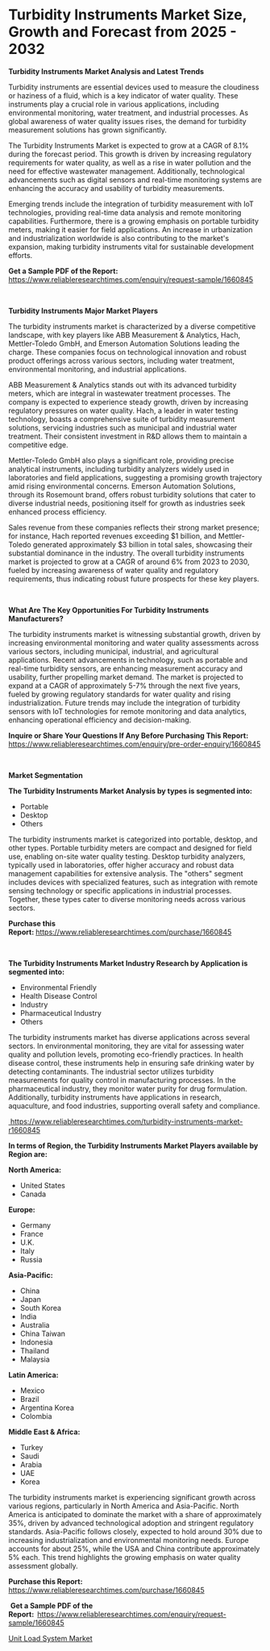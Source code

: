 <p><h1>Turbidity Instruments Market Size, Growth and Forecast from 2025 - 2032</h1></p><p><strong>Turbidity Instruments Market Analysis and Latest Trends</strong></p>
<p><p>Turbidity instruments are essential devices used to measure the cloudiness or haziness of a fluid, which is a key indicator of water quality. These instruments play a crucial role in various applications, including environmental monitoring, water treatment, and industrial processes. As global awareness of water quality issues rises, the demand for turbidity measurement solutions has grown significantly.</p><p>The Turbidity Instruments Market is expected to grow at a CAGR of 8.1% during the forecast period. This growth is driven by increasing regulatory requirements for water quality, as well as a rise in water pollution and the need for effective wastewater management. Additionally, technological advancements such as digital sensors and real-time monitoring systems are enhancing the accuracy and usability of turbidity measurements. </p><p>Emerging trends include the integration of turbidity measurement with IoT technologies, providing real-time data analysis and remote monitoring capabilities. Furthermore, there is a growing emphasis on portable turbidity meters, making it easier for field applications. An increase in urbanization and industrialization worldwide is also contributing to the market's expansion, making turbidity instruments vital for sustainable development efforts.</p></p>
<p><strong>Get a Sample PDF of the Report:&nbsp;</strong> <a href="https://www.reliableresearchtimes.com/enquiry/request-sample/1660845?utm_campaign=2206&utm_medium=2&utm_source=Github&utm_content=ia&utm_term=20022025&utm_id=turbidity-instruments">https://www.reliableresearchtimes.com/enquiry/request-sample/1660845</a></p>
<p>&nbsp;</p>
<p><strong>Turbidity Instruments Major Market Players</strong></p>
<p><p>The turbidity instruments market is characterized by a diverse competitive landscape, with key players like ABB Measurement & Analytics, Hach, Mettler-Toledo GmbH, and Emerson Automation Solutions leading the charge. These companies focus on technological innovation and robust product offerings across various sectors, including water treatment, environmental monitoring, and industrial applications.</p><p>ABB Measurement & Analytics stands out with its advanced turbidity meters, which are integral in wastewater treatment processes. The company is expected to experience steady growth, driven by increasing regulatory pressures on water quality. Hach, a leader in water testing technology, boasts a comprehensive suite of turbidity measurement solutions, servicing industries such as municipal and industrial water treatment. Their consistent investment in R&D allows them to maintain a competitive edge.</p><p>Mettler-Toledo GmbH also plays a significant role, providing precise analytical instruments, including turbidity analyzers widely used in laboratories and field applications, suggesting a promising growth trajectory amid rising environmental concerns. Emerson Automation Solutions, through its Rosemount brand, offers robust turbidity solutions that cater to diverse industrial needs, positioning itself for growth as industries seek enhanced process efficiency.</p><p>Sales revenue from these companies reflects their strong market presence; for instance, Hach reported revenues exceeding $1 billion, and Mettler-Toledo generated approximately $3 billion in total sales, showcasing their substantial dominance in the industry. The overall turbidity instruments market is projected to grow at a CAGR of around 6% from 2023 to 2030, fueled by increasing awareness of water quality and regulatory requirements, thus indicating robust future prospects for these key players.</p></p>
<p>&nbsp;</p>
<p><strong>What Are The Key Opportunities For Turbidity Instruments Manufacturers?</strong></p>
<p><p>The turbidity instruments market is witnessing substantial growth, driven by increasing environmental monitoring and water quality assessments across various sectors, including municipal, industrial, and agricultural applications. Recent advancements in technology, such as portable and real-time turbidity sensors, are enhancing measurement accuracy and usability, further propelling market demand. The market is projected to expand at a CAGR of approximately 5-7% through the next five years, fueled by growing regulatory standards for water quality and rising industrialization. Future trends may include the integration of turbidity sensors with IoT technologies for remote monitoring and data analytics, enhancing operational efficiency and decision-making.</p></p>
<p><strong>Inquire or Share Your Questions If Any Before Purchasing This Report:</strong> <a href="https://www.reliableresearchtimes.com/enquiry/pre-order-enquiry/1660845?utm_campaign=2206&utm_medium=2&utm_source=Github&utm_content=ia&utm_term=20022025&utm_id=turbidity-instruments">https://www.reliableresearchtimes.com/enquiry/pre-order-enquiry/1660845</a></p>
<p>&nbsp;</p>
<p><strong>Market Segmentation</strong></p>
<p><strong>The Turbidity Instruments Market Analysis by types is segmented into:</strong></p>
<p><ul><li>Portable</li><li>Desktop</li><li>Others</li></ul></p>
<p><p>The turbidity instruments market is categorized into portable, desktop, and other types. Portable turbidity meters are compact and designed for field use, enabling on-site water quality testing. Desktop turbidity analyzers, typically used in laboratories, offer higher accuracy and robust data management capabilities for extensive analysis. The "others" segment includes devices with specialized features, such as integration with remote sensing technology or specific applications in industrial processes. Together, these types cater to diverse monitoring needs across various sectors.</p></p>
<p><strong>Purchase this Report:&nbsp;</strong><a href="https://www.reliableresearchtimes.com/purchase/1660845?utm_campaign=2206&utm_medium=2&utm_source=Github&utm_content=ia&utm_term=20022025&utm_id=turbidity-instruments">https://www.reliableresearchtimes.com/purchase/1660845</a></p>
<p>&nbsp;</p>
<p><strong>The Turbidity Instruments Market Industry Research by Application is segmented into:</strong></p>
<p><ul><li>Environmental Friendly</li><li>Health Disease Control</li><li>Industry</li><li>Pharmaceutical Industry</li><li>Others</li></ul></p>
<p><p>The turbidity instruments market has diverse applications across several sectors. In environmental monitoring, they are vital for assessing water quality and pollution levels, promoting eco-friendly practices. In health disease control, these instruments help in ensuring safe drinking water by detecting contaminants. The industrial sector utilizes turbidity measurements for quality control in manufacturing processes. In the pharmaceutical industry, they monitor water purity for drug formulation. Additionally, turbidity instruments have applications in research, aquaculture, and food industries, supporting overall safety and compliance.</p></p>
<p><a href="https://www.reliableresearchtimes.com/turbidity-instruments-market-r1660845?utm_campaign=2206&utm_medium=2&utm_source=Github&utm_content=ia&utm_term=20022025&utm_id=turbidity-instruments">&nbsp;https://www.reliableresearchtimes.com/turbidity-instruments-market-r1660845</a></p>
<p><strong>In terms of Region, the Turbidity Instruments Market Players available by Region are:</strong></p>
<p>
    <p> <strong> North America: </strong>
        <ul>
            <li>United States</li>
            <li>Canada</li>
        </ul>
        </p> 
    <p> <strong> Europe: </strong>
        <ul>
            <li>Germany</li>
            <li>France</li>
            <li>U.K.</li>
            <li>Italy</li>
            <li>Russia</li>
        </ul>
        </p> 
    <p> <strong> Asia-Pacific: </strong>
        <ul>
            <li>China</li>
            <li>Japan</li>
            <li>South Korea</li>
            <li>India</li>
            <li>Australia</li>
            <li>China Taiwan</li>
            <li>Indonesia</li>
            <li>Thailand</li>
            <li>Malaysia</li>
        </ul>
        </p> 
    <p> <strong> Latin America: </strong>
        <ul>
            <li>Mexico</li>
            <li>Brazil</li>
            <li>Argentina Korea</li>
            <li>Colombia</li>
        </ul>
        </p> 
    <p> <strong> Middle East & Africa: </strong>
        <ul>
            <li>Turkey</li>
            <li>Saudi</li>
            <li>Arabia</li>
            <li>UAE</li>
            <li>Korea</li>
        </ul>
    </p>
    </p>
<p><p>The turbidity instruments market is experiencing significant growth across various regions, particularly in North America and Asia-Pacific. North America is anticipated to dominate the market with a share of approximately 35%, driven by advanced technological adoption and stringent regulatory standards. Asia-Pacific follows closely, expected to hold around 30% due to increasing industrialization and environmental monitoring needs. Europe accounts for about 25%, while the USA and China contribute approximately 5% each. This trend highlights the growing emphasis on water quality assessment globally.</p></p>
<p><strong>Purchase this Report: </strong><a href="https://www.reliableresearchtimes.com/purchase/1660845?utm_campaign=2206&utm_medium=2&utm_source=Github&utm_content=ia&utm_term=20022025&utm_id=turbidity-instruments">https://www.reliableresearchtimes.com/purchase/1660845</a></p>
<p>&nbsp;<strong>Get a Sample PDF of the Report:&nbsp;&nbsp;</strong><a href="https://www.reliableresearchtimes.com/enquiry/request-sample/1660845?utm_campaign=2206&utm_medium=2&utm_source=Github&utm_content=ia&utm_term=20022025&utm_id=turbidity-instruments">https://www.reliableresearchtimes.com/enquiry/request-sample/1660845</a></p>
<p><strong></strong></p>
<p><p><a href="https://github.com/wwwkeltoum/Market-Research-Report-List-5/blob/main/unit-load-system-market.md?utm_campaign=2206&utm_medium=2&utm_source=Github&utm_content=ia&utm_term=20022025&utm_id=turbidity-instruments">Unit Load System Market</a></p></p>